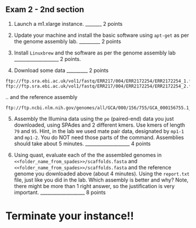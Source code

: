 Exam 2 - 2nd section
--

1. Launch a m1.xlarge instance.  _______ 2 points


2. Update your machine and install the basic software using ``apt-get`` as per the genome assembly lab. _________ 2 points



3. Install `Linuxbrew` and the software as per the genome assembly lab ___________________ 2 points.


4. Download some data _________ 2 points

```
ftp://ftp.sra.ebi.ac.uk/vol1/fastq/ERR217/004/ERR2172254/ERR2172254_1.fastq.gz
ftp://ftp.sra.ebi.ac.uk/vol1/fastq/ERR217/004/ERR2172254/ERR2172254_2.fastq.gz
```

.. and the reference assembly

```
ftp://ftp.ncbi.nlm.nih.gov/genomes/all/GCA/000/156/755/GCA_000156755.1_ASM15675v1/GCA_000156755.1_ASM15675v1_genomic.fna.gz
```

5. Assembly the Illumina data using the `pe` (paired-end) data you just downloaded, using SPAdes and 2 different kmers. Use kmers of length `79` and `95`. Hint, in the lab we used mate pair data, designated by `mp1-1` and `mp1-2`. You do NOT need those parts of the command. Assemblies should take about 5 minutes. ___________________ 4 points

6. Using quast, evaluate each of the the assembled genomes in `<<folder_name_from_spades>>/scaffolds.fasta` and `<<folder_name_from_spades>>/scaffolds.fasta` and the reference genome you downloaded above (about 4 minutes). Using the `report.txt` file, just like you did in the lab. Which assembly is better and why? Note, there might be more than 1 right answer, so the justification is very important. ___________________ 8 points

# Terminate your instance!!
